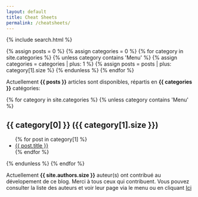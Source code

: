 ```yaml
---
layout: default
title: Cheat Sheets
permalink: /cheatsheets/
---
```


{% include search.html %}

<!-- Count all posts and categories but exclude Menus -->
  {% assign posts = 0 %}
  {% assign categories = 0 %}
  {% for category in site.categories %}
     {% unless category contains 'Menu' %}
      {% assign categories = categories | plus: 1 %}
      {% assign posts = posts | plus: category[1].size %}
     {% endunless %}
  {% endfor %}

<p> Actuellement <b>{{ posts }}</b> articles sont disponibles, répartis en <b>{{ categories }}</b>  catégories: <p>

{% for category in site.categories %}
{% unless category contains 'Menu' %}
<div class = articles> 
   <h2>{{ category[0] }} ({{ category[1].size }})</h2>

  <ul id="myUL" class="ul">
      {% for post in category[1] %}
      <li><a href="{{ post.url | relative_url }}">{{ post.title }}</a></li>
      {% endfor %}
    </ul>
    </div>
{% endunless %}
{% endfor %}

<p> 
Actuellement <b>{{ site.authors.size }}</b> auteur(s) ont contribué au dévelopement de ce blog. Merci à tous ceux qui contribuent. 
Vous pouvez consulter la liste des auteurs et voir leur page via le menu ou en cliquant 
<a href="{{ site.baseurl }}{% link authors.markdown %}" class=""> Ici </a>
<p>
